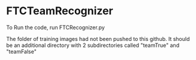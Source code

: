 # FTCTeamRecognizer

To Run the code, run FTCRecognizer.py

The folder of training images had not been pushed to this github. It should be an additional directory with 2 subdirectories called "teamTrue" and "teamFalse"

